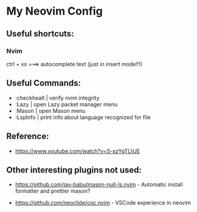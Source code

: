# My Neovim Config

## Useful shortcuts:

### Nvim
ctrl + xo ===> autocomplete text (just in insert mode!!!)

## Useful Commands:

- :checkhealt | verify nvim integrity
- :Lazy       | open Lazy packet manager menu
- :Mason      | open Mason menu
- :LspInfo  | print info about language recognized for file


## Reference:

- https://www.youtube.com/watch?v=S-xzYgTLVJE


## Other interesting plugins not used:

- https://github.com/jay-babu/mason-null-ls.nvim - Automatic install formatter and prettier mason?

- https://github.com/neoclide/coc.nvim   -  VSCode experience in neovim
